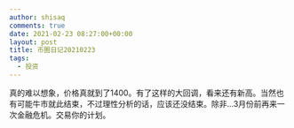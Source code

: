 ```yaml
---
author: shisaq
comments: true
date: 2021-02-23 08:27:00+00:00
layout: post
title: 币圈日记20210223
tags:
  - 投资
---
```


真的难以想象，价格真就到了1400。有了这样的大回调，看来还有新高。当然也有可能牛市就此结束，不过理性分析的话，应该还没结束。除非...3月份前再来一次金融危机。交易你的计划。